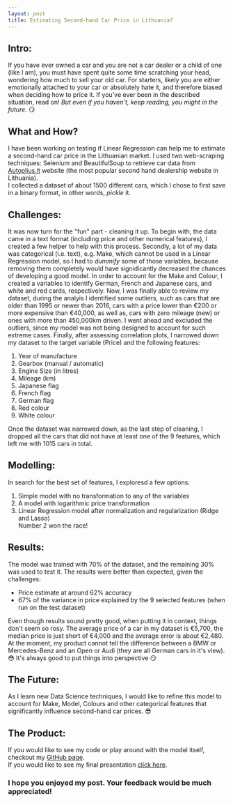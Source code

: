 ```yaml
---
layout: post
title: Estimating Second-hand Car Price in Lithuania? 
---
```

## Intro:
If you have ever owned a car and you are not a car dealer or a child of one (like I am), you must have spent quite some time scratching your head, wondering how much to sell your old car. For starters, likely you are either emotionally attached to your car or absolutely hate it, and therefore biased when deciding how to price it.
If you've ever been in the described situation, read on! *But even if you haven't, keep reading, you might in the future.* :smirk:

## What and How?
I have been working on testing if Linear Regression can help me to estimate a second-hand car price in the Lithuanian market. I used two web-scraping techniques: Selenium and BeautifulSoup to retrieve car data from [Autoplius.lt](https://en.autoplius.lt/) website (the most popular second hand dealership website in Lithuania).   
I collected a dataset of about 1500 different cars, which I chose to first save in a binary format, in other words, *pickle* it.

## Challenges:
It was now turn for the "fun" part - cleaning it up. To begin with, the data came in a text format (including price and other numerical features), I created a few helper to help with this process. Secondly, a lot of my data was categorical (i.e. text), e.g. Make, which cannot be used in a Linear Regression model, so I had to *dummify* some of those variables, because removing them completely would have signidicantly decreased the chances of developing a good model. In order to account for the Make and Colour, I created a variables to identify German, French and Japanese cars, and white and red cards, respectively.
Now, I was finally able to review my dataset, during the analyis I identified some outliers, such as cars that are older than 1995 or newer than 2016, cars with a price lower than €200 or more expensive than €40,000, as well as, cars with zero mileage (new) or ones with more than 450,000km driven. I went ahead and excluded the outliers, since my model was not being designed to account for such extreme cases.
Finally, after assessing correlation plots, I narrowed down my dataset to the target variable (Price) and the following features:
1. Year of manufacture
2. Gearbox (manual / automatic)
3. Engine Size (in litres)
4. Mileage (km)
5. Japanese flag
6. French flag
7. German flag
8. Red colour
9. White colour

Once the dataset was narrowed down, as the last step of cleaning, I dropped all the cars that did not have at least one of the 9 features, which left me with 1015 cars in total.

## Modelling:
In search for the best set of features, I exploresd a few options:
1. Simple model with no transformation to any of the variables
2. A model with logarithmic price transformation
3. Linear Regression model after normalization and regularization (Ridge and Lasso)   
Number 2 won the race!

## Results:
The model was trained with 70% of the dataset, and the remaining 30% was used to test it. The results were better than expected, given the challenges:  
* Price estimate at around 62% accuracy
* 67% of the variance in price explained by the 9 selected features (when run on the test dataset)

Even though results sound pretty good, when putting it in context, things don't seem so rosy. The average price of a car in my dataset is €5,700, the median price is just short of €4,000 and the average error is about €2,480. At the moment, my product cannot tell the difference between a BMW or Mercedes-Benz and an Open or Audi (they are all German cars in it's view). :flushed:    It's always good to put things into perspective :smirk:  

## The Future:
As I learn new Data Science techniques, I would like to refine this model to account for Make, Model, Colours and other categorical features that significantly influence second-hand car prices. :sunglasses:

## The Product:   
If you would like to see my code or play around with the model itself, checkout my [GitHub page](https://github.com/mastaus/metis_projects/tree/master/Car_Price_Estimation).   
If you would like to see my final presentation [click here](https://docs.google.com/presentation/d/1AWq3BJ6FTHG31dSinrZBUF_bDULnI8BUTrLn_kL36Q0/edit#slide=id.p).
### I hope you enjoyed my post. Your feedback would be much appreciated!
